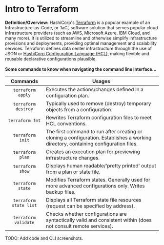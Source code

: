 # Intro to Terraform
  
**Definition/Overview:** HashiCorp's [Terraform](https://www.terraform.io/) is a popular example of an Infrastructure-as-Code, or ‘IaC’, software solution that serves popular cloud infrastructure providers (such as AWS, Microsoft Azure, IBM Cloud, and many more). It is utilized to streamline and otherwise simplify infrastructure provisions and deployments, providing optimal management and scalability services. Terraform defines data center infrastructure through the use of JSON or [HashiCorp Configuration Language (HCL)](https://developer.hashicorp.com/terraform/language), making flexible and reusable declarative configurations plausible.
<br /><br />
**Some commands to know when navigating the command line interface...**

| Commands | Usages |
| :----: | ---- |
| `terraform apply` | Executes the actions/changes defined in a configuration plan. |
| `terraform destroy` | Typically used to remove (destroy) temporary objects from a configuration. |
| `terraform fmt` | Rewrites Terraform configuration files to meet HCL conventions. |  
| `terraform init` | The first command to run after creating or cloning a configuration. Establishes a working directory, containing configuration files. |
| `terraform plan` | Creates an execution plan for previewing infrastructure changes. |
| `terraform show` | Displays human readable/'pretty printed' output from a plan or state file. |
| `terraform state` | Modifies Terraform states. Generally used for more advanced configurations only. Writes backup files. |
| `terraform state list` | Displays all Terraform state file resources (request can be specified by address). |  
| `terraform validate` | Checks whether configurations are syntactically valid and consistent within (does not consult remote services). |

TODO: Add code and CLI screenshots.
